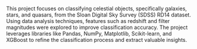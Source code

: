 This project focuses on classifying celestial objects, specifically galaxies, stars, and quasars, from the Sloan Digital Sky Survey (SDSS) RD14 dataset. Using data analysis techniques, features such as redshift and filter magnitudes were explored to improve classification accuracy. The project leverages libraries like Pandas, NumPy, Matplotlib, Scikit-learn, and XGBoost to refine the classification process and extract valuable insights.
